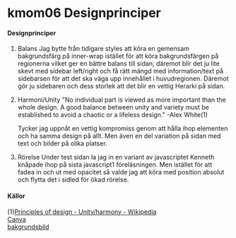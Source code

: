 ---
---
kmom06 Designprinciper
=========================

#### Designprinciper
1. Balans
    Jag bytte från tidigare styles att köra en gemensam bakgrundsfärg på inner-wrap istället för att köra bakgrundsfärgen på regionerna vilket ger en bättre balans till sidan, däremot blir det ju lite skevt med sidebar left/right och få rätt mängd med information/text på sidebarsen för att det ska väga upp innehållet i huvudregionen. Däremot gör ju sidebaren och dess storlek att det blir en vettig Herarki på sidan.
2. Harmoni/Unity
    "No individual part is viewed as more important than the whole design. A good balance between unity and variety must be established to avoid a chaotic or a lifeless design." -Alex White(1)

    Tycker jag uppnåt en vettig kompromiss genom att hålla ihop elementen och ha samma design på allt. Men även en del variation på sidan med text och bilder på olika platser.
3. Rörelse
    Under test sidan la jag in en variant av javascriptet Kenneth knåpade ihop på sista javascript1 föreläsningen. Men istället för att fadea in och ut med opacitet så valde jag att köra med position absolut och flytta det i sidled för ökad rörelse.


#### Källor
(1)[Principles of design - Unity/harmony - Wikipedia](https://en.wikipedia.org/wiki/Visual_design_elements_and_principles)<br>
[Canva](https://www.canva.com/learn/design-elements-principles/)<br>
[bakgrundsbild](https://www.pexels.com/photo/three-brown-wooden-cottage-and-sea-1167021/)